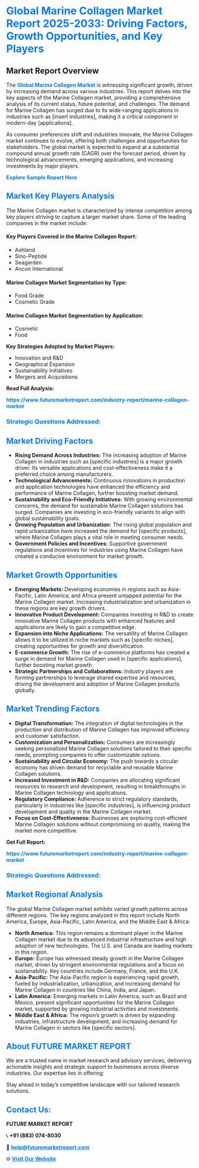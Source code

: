 <h1 style="color: #007BFF;">Global Marine Collagen Market Report 2025-2033: Driving Factors, Growth Opportunities, and Key Players</h1>

<section id="overview">
<h2>Market Report Overview</h2>
<p>The <a href="https://www.futuremarketreport.com/industry-report/marine-collagen-market" style="color: #007BFF; text-decoration: none;"><strong>Global Marine Collagen Market</strong></a> is witnessing significant growth, driven by increasing demand across various industries. This report delves into the key aspects of the Marine Collagen market, providing a comprehensive analysis of its current status, future potential, and challenges. The demand for Marine Collagen has surged due to its wide-ranging applications in industries such as [insert industries], making it a critical component in modern-day [applications].</p>
<p>As consumer preferences shift and industries innovate, the Marine Collagen market continues to evolve, offering both challenges and opportunities for stakeholders. The global market is expected to expand at a substantial compound annual growth rate (CAGR) over the forecast period, driven by technological advancements, emerging applications, and increasing investments by major players.</p>
</section>

<section id="overview">
<p><a href="https://www.futuremarketreport.com/request-sample/reportId=85975" style="color: #007BFF; text-decoration: none;"><strong>Explore Sample Report Here</strong></a></p>
</section>

<section id="key-players">
<h2 style="color: #007BFF;">Market Key Players Analysis</h2>
<p>The Marine Collagen market is characterized by intense competition among key players striving to capture a larger market share. Some of the leading companies in the market include:</p>
<h4>Key Players Covered in the Marine Collagen Report:</h4>
<ul><li>Ashland</li><li>Sino-Peptide</li><li>Seagarden</li><li>Ancon International</li></ul>
<h4>Marine Collagen Market Segmentation by Type:</h4>
<ul><li>Food Grade</li><li>Cosmetic Grade</li></ul>

<h4>Marine Collagen Market Segmentation by Application:</h4>
<ul><li>Cosmetic</li><li>Food</li></ul>
<p><strong>Key Strategies Adopted by Market Players:</strong></p>
<ul>
<li>Innovation and R&D</li>
<li>Geographical Expansion</li>
<li>Sustainability Initiatives</li>
<li>Mergers and Acquisitions</li>
</ul>
</section>

<section>
<p><strong>Read Full Analysis: </strong></p><a href="https://www.futuremarketreport.com/industry-report/marine-collagen-market" style="color: #007BFF; text-decoration: none;"><strong>https://www.futuremarketreport.com/industry-report/marine-collagen-market</strong></a>
<h3 style="color: #007BFF;">Strategic Questions Addressed:</h3>
</section>

<section id="driving-factors">
<h2 style="color: #007BFF;">Market Driving Factors</h2>
<ul>
<li><strong>Rising Demand Across Industries:</strong> The increasing adoption of Marine Collagen in industries such as [specific industries] is a major growth driver. Its versatile applications and cost-effectiveness make it a preferred choice among manufacturers.</li>
<li><strong>Technological Advancements:</strong> Continuous innovations in production and application technologies have enhanced the efficiency and performance of Marine Collagen, further boosting market demand.</li>
<li><strong>Sustainability and Eco-Friendly Initiatives:</strong> With growing environmental concerns, the demand for sustainable Marine Collagen solutions has surged. Companies are investing in eco-friendly variants to align with global sustainability goals.</li>
<li><strong>Growing Population and Urbanization:</strong> The rising global population and rapid urbanization have increased the demand for [specific products], where Marine Collagen plays a vital role in meeting consumer needs.</li>
<li><strong>Government Policies and Incentives:</strong> Supportive government regulations and incentives for industries using Marine Collagen have created a conducive environment for market growth.</li>
</ul>
</section>

<section id="growth-opportunities">
<h2 style="color: #007BFF;">Market Growth Opportunities</h2>
<ul>
<li><strong>Emerging Markets:</strong> Developing economies in regions such as Asia-Pacific, Latin America, and Africa present untapped potential for the Marine Collagen market. Increasing industrialization and urbanization in these regions are key growth drivers.</li>
<li><strong>Innovative Product Development:</strong> Companies investing in R&D to create innovative Marine Collagen products with enhanced features and applications are likely to gain a competitive edge.</li>
<li><strong>Expansion into Niche Applications:</strong> The versatility of Marine Collagen allows it to be utilized in niche markets such as [specific niches], creating opportunities for growth and diversification.</li>
<li><strong>E-commerce Growth:</strong> The rise of e-commerce platforms has created a surge in demand for Marine Collagen used in [specific applications], further boosting market growth.</li>
<li><strong>Strategic Partnerships and Collaborations:</strong> Industry players are forming partnerships to leverage shared expertise and resources, driving the development and adoption of Marine Collagen products globally.</li>
</ul>
</section>

<section id="trending-factors">
<h2 style="color: #007BFF;">Market Trending Factors</h2>
<ul>
<li><strong>Digital Transformation:</strong> The integration of digital technologies in the production and distribution of Marine Collagen has improved efficiency and customer satisfaction.</li>
<li><strong>Customization and Personalization:</strong> Consumers are increasingly seeking personalized Marine Collagen solutions tailored to their specific needs, prompting companies to offer customizable options.</li>
<li><strong>Sustainability and Circular Economy:</strong> The push towards a circular economy has driven demand for recyclable and reusable Marine Collagen solutions.</li>
<li><strong>Increased Investment in R&D:</strong> Companies are allocating significant resources to research and development, resulting in breakthroughs in Marine Collagen technology and applications.</li>
<li><strong>Regulatory Compliance:</strong> Adherence to strict regulatory standards, particularly in industries like [specific industries], is influencing product development and quality in the Marine Collagen market.</li>
<li><strong>Focus on Cost-Effectiveness:</strong> Businesses are exploring cost-efficient Marine Collagen solutions without compromising on quality, making the market more competitive.</li>
</ul>
</section>

<section>
<p><strong>Get Full Report: </strong></p><a href="https://www.futuremarketreport.com/industry-report/marine-collagen-market" style="color: #007BFF; text-decoration: none;"><strong>https://www.futuremarketreport.com/industry-report/marine-collagen-market</strong></a>
<h3 style="color: #007BFF;">Strategic Questions Addressed:</h3>
</section>


<section id="regional-analysis">
<h2 style="color: #007BFF;">Market Regional Analysis</h2>
<p>The global Marine Collagen market exhibits varied growth patterns across different regions. The key regions analyzed in this report include North America, Europe, Asia-Pacific, Latin America, and the Middle East & Africa:</p>
<ul>
<li><strong>North America:</strong> This region remains a dominant player in the Marine Collagen market due to its advanced industrial infrastructure and high adoption of new technologies. The U.S. and Canada are leading markets in this region.</li>
<li><strong>Europe:</strong> Europe has witnessed steady growth in the Marine Collagen market, driven by stringent environmental regulations and a focus on sustainability. Key countries include Germany, France, and the U.K.</li>
<li><strong>Asia-Pacific:</strong> The Asia-Pacific region is experiencing rapid growth, fueled by industrialization, urbanization, and increasing demand for Marine Collagen in countries like China, India, and Japan.</li>
<li><strong>Latin America:</strong> Emerging markets in Latin America, such as Brazil and Mexico, present significant opportunities for the Marine Collagen market, supported by growing industrial activities and investments.</li>
<li><strong>Middle East & Africa:</strong> The region’s growth is driven by expanding industries, infrastructure development, and increasing demand for Marine Collagen in sectors like [specific sectors].</li>
</ul>
</section>

<footer>
<h2 style="color: #007BFF;">About FUTURE MARKET REPORT</h2>
<p>We are a trusted name in market research and advisory services, delivering actionable insights and strategic support to businesses across diverse industries. Our expertise lies in offering:</p>

<p>Stay ahead in today’s competitive landscape with our tailored research solutions.</p>

<h2 style="color: #007BFF;">Contact Us:</h2>
<p><strong>FUTURE MARKET REPORT</strong></p>
<p>📞 <strong>+91 (883) 074-8030</strong></p>
<p>📧 <strong><a href="mailto:help@futuremarketreport.com" style="color: #007BFF;">help@futuremarketreport.com</a></strong></p>
<p>🌐 <strong><a href="https://www.futuremarketreport.com/" style="color: #007BFF;">Visit Our Website</a></strong></p>
</footer>